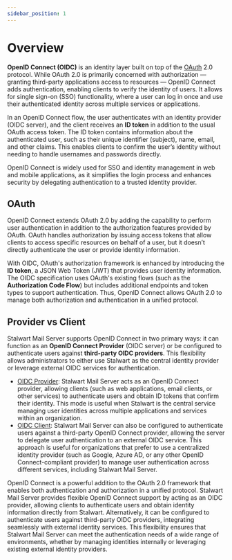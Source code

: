 ```yaml
---
sidebar_position: 1
---
```


# Overview

**OpenID Connect (OIDC)** is an identity layer built on top of the [OAuth](/docs/directory/oauth/overview) 2.0 protocol. While OAuth 2.0 is primarily concerned with authorization — granting third-party applications access to resources — OpenID Connect adds authentication, enabling clients to verify the identity of users. It allows for single sign-on (SSO) functionality, where a user can log in once and use their authenticated identity across multiple services or applications.

In an OpenID Connect flow, the user authenticates with an identity provider (OIDC server), and the client receives an **ID token** in addition to the usual OAuth access token. The ID token contains information about the authenticated user, such as their unique identifier (subject), name, email, and other claims. This enables clients to confirm the user’s identity without needing to handle usernames and passwords directly.

OpenID Connect is widely used for SSO and identity management in web and mobile applications, as it simplifies the login process and enhances security by delegating authentication to a trusted identity provider. 

## OAuth

OpenID Connect extends OAuth 2.0 by adding the capability to perform user authentication in addition to the authorization features provided by OAuth. OAuth handles authorization by issuing access tokens that allow clients to access specific resources on behalf of a user, but it doesn’t directly authenticate the user or provide identity information. 

With OIDC, OAuth's authorization framework is enhanced by introducing the **ID token**, a JSON Web Token (JWT) that provides user identity information. The OIDC specification uses OAuth's existing flows (such as the **Authorization Code Flow**) but includes additional endpoints and token types to support authentication. Thus, OpenID Connect allows OAuth 2.0 to manage both authorization and authentication in a unified protocol.

## Provider vs Client

Stalwart Mail Server supports OpenID Connect in two primary ways: it can function as an **OpenID Connect Provider** (OIDC server) or be configured to authenticate users against **third-party OIDC providers**. This flexibility allows administrators to either use Stalwart as the central identity provider or leverage external OIDC services for authentication.

- [OIDC Provider](/docs/directory/openid/provider):  Stalwart Mail Server acts as an OpenID Connect provider, allowing clients (such as web applications, email clients, or other services) to authenticate users and obtain ID tokens that confirm their identity. This mode is useful when Stalwart is the central service managing user identities across multiple applications and services within an organization.
- [OIDC Client](/docs/directory/backend/oidc): Stalwart Mail Server can also be configured to authenticate users against a third-party OpenID Connect provider, allowing the server to delegate user authentication to an external OIDC service. This approach is useful for organizations that prefer to use a centralized identity provider (such as Google, Azure AD, or any other OpenID Connect-compliant provider) to manage user authentication across different services, including Stalwart Mail Server.

OpenID Connect is a powerful addition to the OAuth 2.0 framework that enables both authentication and authorization in a unified protocol. Stalwart Mail Server provides flexible OpenID Connect support by acting as an OIDC provider, allowing clients to authenticate users and obtain identity information directly from Stalwart. Alternatively, it can be configured to authenticate users against third-party OIDC providers, integrating seamlessly with external identity services. This flexibility ensures that Stalwart Mail Server can meet the authentication needs of a wide range of environments, whether by managing identities internally or leveraging existing external identity providers.
